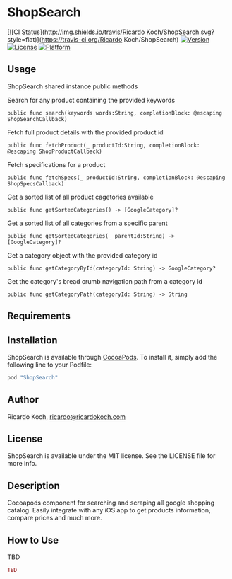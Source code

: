 # ShopSearch

[![CI Status](http://img.shields.io/travis/Ricardo Koch/ShopSearch.svg?style=flat)](https://travis-ci.org/Ricardo Koch/ShopSearch)
[![Version](https://img.shields.io/cocoapods/v/ShopSearch.svg?style=flat)](http://cocoapods.org/pods/ShopSearch)
[![License](https://img.shields.io/cocoapods/l/ShopSearch.svg?style=flat)](http://cocoapods.org/pods/ShopSearch)
[![Platform](https://img.shields.io/cocoapods/p/ShopSearch.svg?style=flat)](http://cocoapods.org/pods/ShopSearch)

## Usage

ShopSearch shared instance public methods

Search for any product containing the provided keywords
```
public func search(keywords words:String, completionBlock: @escaping ShopSearchCallback)
```

Fetch full product details with the provided product id
```
public func fetchProduct(_ productId:String, completionBlock: @escaping ShopProductCallback)
```

Fetch specifications for a product
```
public func fetchSpecs(_ productId:String, completionBlock: @escaping ShopSpecsCallback)
```

Get a sorted list of all product cagetories available
```
public func getSortedCategories() -> [GoogleCategory]?
```

Get a sorted list of all categories from a specific parent
```
public func getSortedCategories(_ parentId:String) -> [GoogleCategory]?
```

Get a category object with the provided category id
```
public func getCategoryById(categoryId: String) -> GoogleCategory?
```

Get the category's bread crumb navigation path from a category id
```
public func getCategoryPath(categoryId: String) -> String
```

## Requirements

## Installation

ShopSearch is available through [CocoaPods](http://cocoapods.org). To install
it, simply add the following line to your Podfile:

```ruby
pod "ShopSearch"
```

## Author

Ricardo Koch, ricardo@ricardokoch.com

## License

ShopSearch is available under the MIT license. See the LICENSE file for more info.

## Description

Cocoapods component for searching and scraping all google shopping catalog.
Easily integrate with any iOS app to get products information, compare prices and much more.

## How to Use

TBD

```ruby
TBD
```
